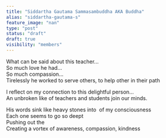 ```yaml
---
title: "Siddartha Gautama Sammasambuddha AKA Buddha"
alias: "siddartha-gautama-s"
feature_image: "nan"
type: "post"
status: "draft"
draft: true
visibility: "members"
---
```


<p>What can be said about this teacher... <br>So much love he had... <br>So much compassion...<br>Tirelessly he worked to serve others, to help other in their path</p><p>I reflect on my connection to this delightful person...<br>An unbroken like of teachers and students join our minds.</p><p>His words sink like heavy stones into  of my consciousness<br>Each one seems to go so deept<br>Pushing out the<br>Creating a vortex of awareness, compassion, kindness<br></p>
